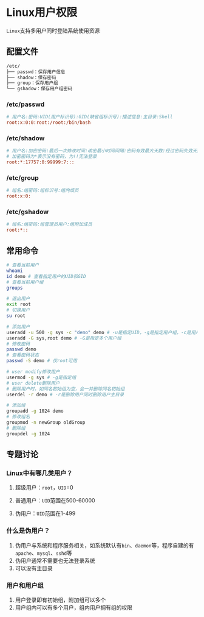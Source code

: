 # Linux用户权限

`Linux`支持多用户同时登陆系统使用资源

## 配置文件

```bash
/etc/
├── passwd：保存用户信息
├── shadow：保存密码
├── group：保存用户组
└── gshadow：保存用户组密码
```

### /etc/passwd

```ini
# 用户名:密码:UID(用户标识号):GID(缺省组标识号):描述信息:主目录:Shell
root:x:0:0:root:/root:/bin/bash
```

### /etc/shadow

```ini
# 用户名:加密密码:最后一次修改时间:改密最小时间间隔:密码有效最大天数:经过密码失效天数:密码过期宽限天数:失效天数:标志
# 加密密码为*表示没有密码，为!!无法登录
root:*:17757:0:99999:7:::
```

### /etc/group

```ini
# 组名:组密码:组标识号:组内成员
root:x:0:
```

### /etc/gshadow

```ini
# 组名:组密码:组管理员用户:组附加成员
root:*::
```

## 常用命令

```bash
# 查看当前用户
whoami
id demo # 查看指定用户的UID和GID
# 查看当前用户组
groups

# 退出用户
exit root
# 切换用户
su root

# 添加用户
useradd -u 500 -g sys -c "demo" demo # -u是指定UID，-g是指定用户组，-c是用户描述
useradd -G sys,root demo # -G是指定多个用户组
# 修改密码
passwd demo
# 查看密码状态
passwd -S demo # 仅root可用

# user modify修改用户
usermod -g sys # -g是指定组
# user delete删除用户
# 删除用户时，如同名初始组为空，会一并删除同名初始组
userdel -r demo # -r是删除用户同时删除用户主目录

# 添加组
groupadd -g 1024 demo
# 修改组名
groupmod -n newGroup oldGroup
# 删除组
groupdel -g 1024
```

## 专题讨论

### Linux中有哪几类用户？

1. 超级用户：`root`，`UID`=0

2. 普通用户：`UID`范围在500-60000

3. 伪用户：`UID`范围在1-499

### 什么是伪用户？

1. 伪用户与系统和程序服务相关，如系统默认有`bin`、`daemon`等，程序自建的有`apache`、`mysql`、`sshd`等
2. 伪用户通常不需要也无法登录系统
3. 可以没有主目录

### 用户和用户组

1. 用户登录即有初始组，附加组可以多个
2. 用户组内可以有多个用户，组内用户拥有组的权限
